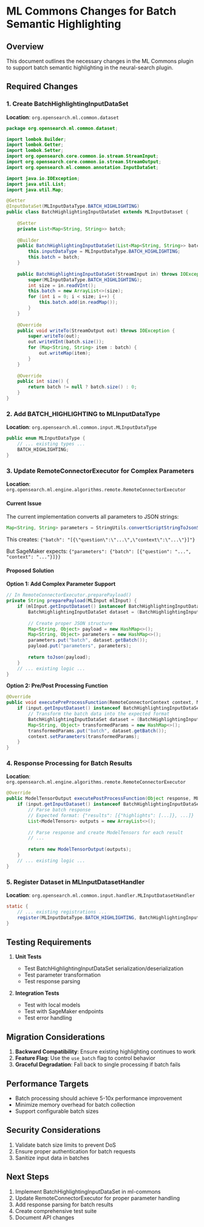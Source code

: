 # ML Commons Changes for Batch Semantic Highlighting

## Overview

This document outlines the necessary changes in the ML Commons plugin to support batch semantic highlighting in the neural-search plugin.

## Required Changes

### 1. Create BatchHighlightingInputDataSet

**Location**: `org.opensearch.ml.common.dataset`

```java
package org.opensearch.ml.common.dataset;

import lombok.Builder;
import lombok.Getter;
import lombok.Setter;
import org.opensearch.core.common.io.stream.StreamInput;
import org.opensearch.core.common.io.stream.StreamOutput;
import org.opensearch.ml.common.annotation.InputDataSet;

import java.io.IOException;
import java.util.List;
import java.util.Map;

@Getter
@InputDataSet(MLInputDataType.BATCH_HIGHLIGHTING)
public class BatchHighlightingInputDataSet extends MLInputDataset {
    
    @Setter
    private List<Map<String, String>> batch;
    
    @Builder
    public BatchHighlightingInputDataSet(List<Map<String, String>> batch) {
        this.inputDataType = MLInputDataType.BATCH_HIGHLIGHTING;
        this.batch = batch;
    }
    
    public BatchHighlightingInputDataSet(StreamInput in) throws IOException {
        super(MLInputDataType.BATCH_HIGHLIGHTING);
        int size = in.readVInt();
        this.batch = new ArrayList<>(size);
        for (int i = 0; i < size; i++) {
            this.batch.add(in.readMap());
        }
    }
    
    @Override
    public void writeTo(StreamOutput out) throws IOException {
        super.writeTo(out);
        out.writeVInt(batch.size());
        for (Map<String, String> item : batch) {
            out.writeMap(item);
        }
    }
    
    @Override
    public int size() {
        return batch != null ? batch.size() : 0;
    }
}
```

### 2. Add BATCH_HIGHLIGHTING to MLInputDataType

**Location**: `org.opensearch.ml.common.input.MLInputDataType`

```java
public enum MLInputDataType {
    // ... existing types ...
    BATCH_HIGHLIGHTING;
}
```

### 3. Update RemoteConnectorExecutor for Complex Parameters

**Location**: `org.opensearch.ml.engine.algorithms.remote.RemoteConnectorExecutor`

#### Current Issue
The current implementation converts all parameters to JSON strings:
```java
Map<String, String> parameters = StringUtils.convertScriptStringToJsonString(parametersMap);
```

This creates: `{"batch": "[{\"question\":\"...\",\"context\":\"...\"}]"}`

But SageMaker expects: `{"parameters": {"batch": [{"question": "...", "context": "..."}]}}`

#### Proposed Solution

**Option 1: Add Complex Parameter Support**
```java
// In RemoteConnectorExecutor.preparePayload()
private String preparePayload(MLInput mlInput) {
    if (mlInput.getInputDataset() instanceof BatchHighlightingInputDataSet) {
        BatchHighlightingInputDataSet dataset = (BatchHighlightingInputDataSet) mlInput.getInputDataset();
        
        // Create proper JSON structure
        Map<String, Object> payload = new HashMap<>();
        Map<String, Object> parameters = new HashMap<>();
        parameters.put("batch", dataset.getBatch());
        payload.put("parameters", parameters);
        
        return toJson(payload);
    }
    // ... existing logic ...
}
```

**Option 2: Pre/Post Processing Function**
```java
@Override
public void executePreProcessFunction(RemoteConnectorContext context, MLInput input) {
    if (input.getInputDataset() instanceof BatchHighlightingInputDataSet) {
        // Transform the batch data into the expected format
        BatchHighlightingInputDataSet dataset = (BatchHighlightingInputDataSet) input.getInputDataset();
        Map<String, Object> transformedParams = new HashMap<>();
        transformedParams.put("batch", dataset.getBatch());
        context.setParameters(transformedParams);
    }
}
```

### 4. Response Processing for Batch Results

**Location**: `org.opensearch.ml.engine.algorithms.remote.RemoteConnectorExecutor`

```java
@Override
public ModelTensorOutput executePostProcessFunction(Object response, MLInput input) {
    if (input.getInputDataset() instanceof BatchHighlightingInputDataSet) {
        // Parse batch response
        // Expected format: {"results": [{"highlights": [...]}, ...]}
        List<ModelTensors> outputs = new ArrayList<>();
        
        // Parse response and create ModelTensors for each result
        // ...
        
        return new ModelTensorOutput(outputs);
    }
    // ... existing logic ...
}
```

### 5. Register Dataset in MLInputDatasetHandler

**Location**: `org.opensearch.ml.common.input.handler.MLInputDatasetHandler`

```java
static {
    // ... existing registrations ...
    register(MLInputDataType.BATCH_HIGHLIGHTING, BatchHighlightingInputDataSet::new);
}
```

## Testing Requirements

1. **Unit Tests**
   - Test BatchHighlightingInputDataSet serialization/deserialization
   - Test parameter transformation
   - Test response parsing

2. **Integration Tests**
   - Test with local models
   - Test with SageMaker endpoints
   - Test error handling

## Migration Considerations

1. **Backward Compatibility**: Ensure existing highlighting continues to work
2. **Feature Flag**: Use the `use_batch` flag to control behavior
3. **Graceful Degradation**: Fall back to single processing if batch fails

## Performance Targets

- Batch processing should achieve 5-10x performance improvement
- Minimize memory overhead for batch collection
- Support configurable batch sizes

## Security Considerations

1. Validate batch size limits to prevent DoS
2. Ensure proper authentication for batch requests
3. Sanitize input data in batches

## Next Steps

1. Implement BatchHighlightingInputDataSet in ml-commons
2. Update RemoteConnectorExecutor for proper parameter handling
3. Add response parsing for batch results
4. Create comprehensive test suite
5. Document API changes